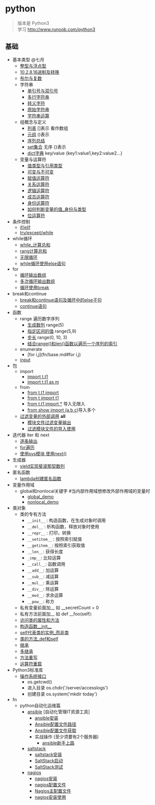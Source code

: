 # python
>版本是 Python3  
>学习 http://www.runoob.com/python3  

## 基础
- 基本类型 @七月
	- [整型与浮点型](fn/base.md#整型与浮点型) 
	- [10,2,8,16进制及转换](fn/base.md#10,2,8,16进制及转换) 
	- [布尔与复数](fn/base.md#布尔与复数) 
	- 字符串
		- [单引号与双引号](fn/base.md#单引号与双引号) 
		- [多行字符串](fn/base.md#多行字符串) 
		- [转义字符](fn/base.md#转义字符) 
		- [原始字符串](fn/base.md#原始字符串) 
		- [字符串运算](fn/base.md#字符串运算) 
	- 组概念与定义
		- [列表](fn/base.md#列表) []表示  看作数组
		- [元组](fn/base.md#元组) ()表示
		- [序列总结](fn/base.md#序列总结)
		- [set集合](fn/base.md#set集合) 无序 {}表示
		- [dict字典](fn/base.md#dict字典) key/value {key1:value1,key2:value2...}
	- 变量与运算符
		- [值类型与引用类型](fn/base.md#值类型与引用类型)
		- [可变与不可变](fn/base.md#可变与不可变)
		- [赋值运算符](fn/base.md#赋值运算符)
		- [关系运算符](fn/base.md#关系运算符)
		- [逻辑运算符](fn/base.md#逻辑运算符)
		- [成员运算符](fn/base.md#成员运算符)
		- [身份运算符](fn/base.md#身份运算符)
		- [如何判断变量的值_身份与类型](fn/base.md#如何判断变量的值_身份与类型)
		- [位运算符](fn/base.md#位运算符)
- 条件控制
	- [if/elif](fn/base.md#if/elif) 
	- [try/except/while](fn/base.md#try/except/while)  
- while循环
	- [while_计算总和](fn/base.md#while_计算总和) 
	- [rang计算总和](fn/base.md#rang计算总和) 
	- [无限循环](fn/base.md#无限循环) 
	- [while循环使用else语句](fn/base.md#while循环使用else语句) 
- for
	- [循环输出数组](fn/base.md#循环输出数组)
	- [多次循环输出数组](fn/base.md#多次循环输出数组)
	- [循环使用break](fn/base.md#循环使用break)
- break和continue
	- [break和continue语句及循环中的else子句](fn/base.md#break和continue语句及循环中的else子句)
	- [continue语句](fn/base.md#continue语句)
- 函数
	- range  遍历数字序列
		- [生成数列](fn/base.md#生成数列) range(5)
		- [指定区间的值](fn/base.md#指定区间的值) range(5,9)
		- [步长](fn/base.md#步长) range(0, 10, 3)
		- [结合range()和len()函数以遍历一个序列的索引](fn/base.md#结合range()和len()函数以遍历一个序列的索引)
	- enumerate 
		- [for i,j](fn/base.md#for i,j)
	- [input](source/input.py)
- 包
	- import
		- [import t.t1](source/seven/import_a.py)
		- [import t.t1 as m](source/seven/import_b.py)
	- from
		- [from t.t1 import](source/seven/from_a.py)
		- [from t import t1](source/seven/from_b.py)
		- [from t.t1 import *](source/seven/from_c.py)  导入无限入
		- [from show import (a,b,c)](source/seven/from_d.py)导入多个
	- [过滤变量的外部调用](source/seven/t/t1.py)  __all__
		- [模块文件过滤变量输出](fn/base.md#模块文件过滤变量输出)
		- [过滤模块文件的导入使用](fn/base.md#过滤模块文件的导入使用)
- 迭代器 iter 和 next 
	- [逐条输出](fn/base.md#逐条输出)
	- [for遍历](fn/base.md#for遍历)
	- [使用sys模块,使用next()](fn/base.md#使用sys模块,使用next())
- 生成器
	-  [yield实现斐波那契数列](fn/base.md#yield实现斐波那契数列)
- 匿名函数
	-  [lambda创建匿名函数](fn/base.md#lambda创建匿名函数)
- 变量作用域
	- global和nonlocal关键字 #当内部作用域想修改外部作用域的变量时
		- [global_demo](fn/base.md#global_demo)
		- [nonlocal_demo](fn/base.md#nonlocal_demo)
- 类对象
	- 类的专有方法
		- `__init__` : 构造函数，在生成对象时调用
		- `__del__` : 析构函数，释放对象时使用
		- `__repr__` : 打印，转换
		- `__setitem__` : 按照索引赋值
		- `__getitem__`: 按照索引获取值
		- `__len__`: 获得长度
		- `_cmp__`: 比较运算
		- `__call__`: 函数调用
		- `__add__`: 加运算
		- `__sub__`: 减运算
		- `__mul__`: 乘运算
		- `__div__`: 除运算
		- `__mod__`: 求余运算
		- `__pow__`: 称方
	- 私有变量前面加__ 	如	__secretCount = 0
	- 私有方法前面加__	如  def __foo(self): 
	- [访问类的属性和方法](fn/base.md#访问类的属性和方法)
	- [构造函数__init__](fn/base.md#构造函数__init__)
	- [self代表类的实例_而非类](fn/base.md#self代表类的实例_而非类)
	- [类的方法_def和self](fn/base.md#类的方法_def和self)
	- [继承](fn/base.md#继承)
	- [多继承](fn/base.md#多继承)
	- [方法重写](fn/base.md#方法重写)
	- [运算符重载](fn/base.md#运算符重载)
- Python3标准库
	- [操作系统接口](fn/base.md#操作系统接口)
		- os.getcwd()
		- 进入目录 os.chdir('/server/accesslogs')
		- 创建目录  os.system('mkdir today')
- fn
	- python自动化运维篇
		- [ansible](fn/auto_op.md#ansible) [自动化管理IT资源工具]
			- [ansible安装](fn/auto_op.md#ansible安装)
			- [Ansible配置文件路径](fn/auto_op.md#Ansible配置文件路径)
			- [Ansible配置文件获取](fn/auto_op.md#Ansible配置文件获取)
			- 实战操作 (至少须要有2个服务器)
				- [ansible新手上路](fn/auto_op.md#ansible新手上路)
		- [saltstack](fn/auto_op.md#saltstack)
			- [saltstack安装](fn/auto_op.md#saltstack安装)
			- [SaltStack启动](fn/auto_op.md#SaltStack启动)
			- [SaltStack测试](fn/auto_op.md#SaltStack测试)
		- [nagios](fn/auto_op.md#nagios)
			- [nagios安装](fn/auto_op.md#nagios安装)
			- [nagios配置文件](fn/auto_op.md#nagios配置文件)
			- [Nagios主配置文件](fn/auto_op.md#Nagios主配置文件)
			- [nagios安装使用](fn/auto_op.md#nagios安装使用)

